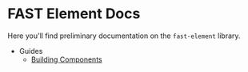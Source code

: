 # FAST Element Docs

Here you'll find preliminary documentation on the `fast-element` library.

* Guides
  * [Building Components](./guide/getting-started.doc.md)